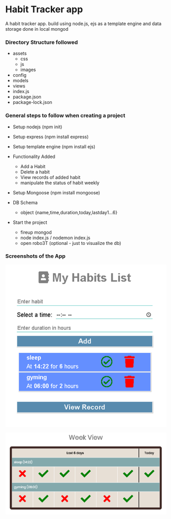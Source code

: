 # Habit Tracker app
A habit tracker app. build using node.js, ejs as a template engine and data storage done in local mongod

### Directory Structure followed

- assets
  - css
  - js
  - images
- config
- models
- views
- index.js
- package.json
- package-lock.json  

### General steps to follow when creating a project

- Setup nodejs (npm init)
- Setup express (npm install express)
- Setup template engine (npm install ejs)
- Functionality Added
	- Add a Habit
	- Delete a habit
	- View records of added habit
	- manipulate the status of habit weekly
- Setup Mongoose (npm install mongoose)
- DB Schema
	- object {name,time,duration,today,lastday1...6}

- Start the project
  - fireup mongod
  - node index.js / nodemon index.js
  - open robo3T (optional - just to visualize the db)

### Screenshots of the App
![](assets/images/ss1.PNG)


![](assets/images/ss2.PNG)
